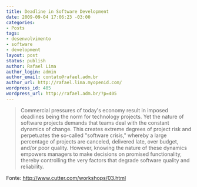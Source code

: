 ```yaml
---
title: Deadline in Software Development
date: 2009-09-04 17:06:23 -03:00
categories:
- Posts
tags:
- desenvolvimento
- software
- development
layout: post
status: publish
author: Rafael Lima
author_login: admin
author_email: contato@rafael.adm.br
author_url: http://rafael.lima.myopenid.com/
wordpress_id: 405
wordpress_url: http://rafael.adm.br/?p=405
---
```


<blockquote>Commercial pressures of today's economy result in                 imposed deadlines being the norm for technology                 projects. Yet the nature of software projects                 demands that teams deal with the constant dynamics                 of change. This creates extreme degrees of project                 risk and perpetuates the so-called "software                 crisis," whereby a large percentage of projects are                 canceled, delivered late, over budget, and/or poor                 quality. However, knowing the nature of these                 dynamics empowers managers to make decisions on                 promised functionality, thereby controlling the                 very factors that degrade software quality and                 reliability.</blockquote>
Fonte: <a href="http://www.cutter.com/workshops/03.html">http://www.cutter.com/workshops/03.html</a>
